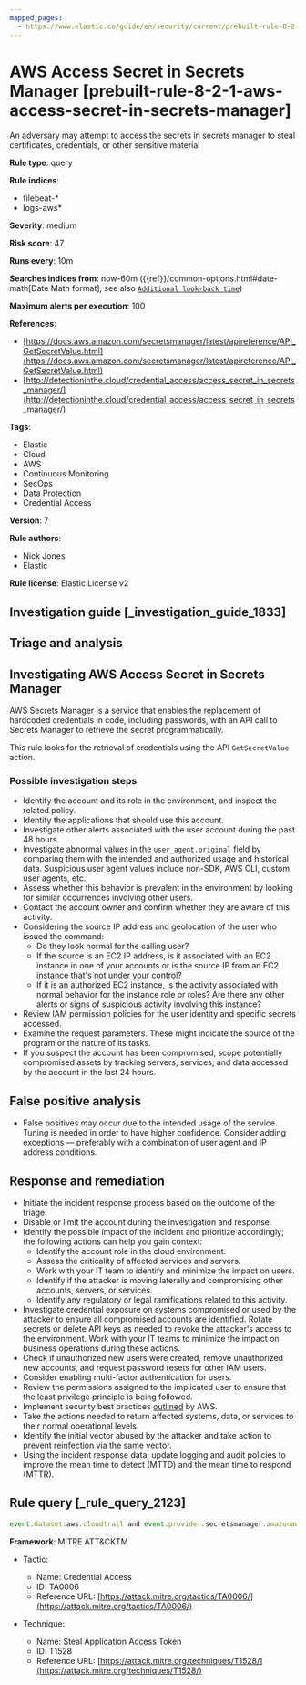 ```yaml
---
mapped_pages:
  - https://www.elastic.co/guide/en/security/current/prebuilt-rule-8-2-1-aws-access-secret-in-secrets-manager.html
---
```


# AWS Access Secret in Secrets Manager [prebuilt-rule-8-2-1-aws-access-secret-in-secrets-manager]

An adversary may attempt to access the secrets in secrets manager to steal certificates, credentials, or other sensitive material

**Rule type**: query

**Rule indices**:

* filebeat-*
* logs-aws*

**Severity**: medium

**Risk score**: 47

**Runs every**: 10m

**Searches indices from**: now-60m ({{ref}}/common-options.html#date-math[Date Math format], see also [`Additional look-back time`](docs-content://solutions/security/detect-and-alert/create-detection-rule.md#rule-schedule))

**Maximum alerts per execution**: 100

**References**:

* [https://docs.aws.amazon.com/secretsmanager/latest/apireference/API_GetSecretValue.html](https://docs.aws.amazon.com/secretsmanager/latest/apireference/API_GetSecretValue.html)
* [http://detectioninthe.cloud/credential_access/access_secret_in_secrets_manager/](http://detectioninthe.cloud/credential_access/access_secret_in_secrets_manager/)

**Tags**:

* Elastic
* Cloud
* AWS
* Continuous Monitoring
* SecOps
* Data Protection
* Credential Access

**Version**: 7

**Rule authors**:

* Nick Jones
* Elastic

**Rule license**: Elastic License v2

## Investigation guide [_investigation_guide_1833]

## Triage and analysis

## Investigating AWS Access Secret in Secrets Manager

AWS Secrets Manager is a service that enables the replacement of hardcoded credentials in code, including passwords, with
an API call to Secrets Manager to retrieve the secret programmatically.

This rule looks for the retrieval of credentials using the API `GetSecretValue` action.

### Possible investigation steps

- Identify the account and its role in the environment, and inspect the related policy.
- Identify the applications that should use this account.
- Investigate other alerts associated with the user account during the past 48 hours.
- Investigate abnormal values in the `user_agent.original` field by comparing them with the intended and authorized usage
and historical data. Suspicious user agent values include non-SDK, AWS CLI, custom user agents, etc.
- Assess whether this behavior is prevalent in the environment by looking for similar occurrences involving other users.
- Contact the account owner and confirm whether they are aware of this activity.
- Considering the source IP address and geolocation of the user who issued the command:
    - Do they look normal for the calling user?
    - If the source is an EC2 IP address, is it associated with an EC2 instance in one of your accounts or is the source
    IP from an EC2 instance that's not under your control?
    - If it is an authorized EC2 instance, is the activity associated with normal behavior for the instance role or roles?
    Are there any other alerts or signs of suspicious activity involving this instance?
- Review IAM permission policies for the user identity and specific secrets accessed.
- Examine the request parameters. These might indicate the source of the program or the nature of its tasks.
- If you suspect the account has been compromised, scope potentially compromised assets by tracking servers, services,
and data accessed by the account in the last 24 hours.

## False positive analysis

- False positives may occur due to the intended usage of the service. Tuning is needed in order to have higher
confidence. Consider adding exceptions — preferably with a combination of user agent and IP address conditions.

## Response and remediation

- Initiate the incident response process based on the outcome of the triage.
- Disable or limit the account during the investigation and response.
- Identify the possible impact of the incident and prioritize accordingly; the following actions can help you gain context:
    - Identify the account role in the cloud environment.
    - Assess the criticality of affected services and servers.
    - Work with your IT team to identify and minimize the impact on users.
    - Identify if the attacker is moving laterally and compromising other accounts, servers, or services.
    - Identify any regulatory or legal ramifications related to this activity.
- Investigate credential exposure on systems compromised or used by the attacker to ensure all compromised accounts are
identified. Rotate secrets or delete API keys as needed to revoke the attacker's access to the environment. Work with
your IT teams to minimize the impact on business operations during these actions.
- Check if unauthorized new users were created, remove unauthorized new accounts, and request password resets for other IAM users.
- Consider enabling multi-factor authentication for users.
- Review the permissions assigned to the implicated user to ensure that the least privilege principle is being followed.
- Implement security best practices [outlined](https://aws.amazon.com/premiumsupport/knowledge-center/security-best-practices/) by AWS.
- Take the actions needed to return affected systems, data, or services to their normal operational levels.
- Identify the initial vector abused by the attacker and take action to prevent reinfection via the same vector.
- Using the incident response data, update logging and audit policies to improve the mean time to detect (MTTD) and the
mean time to respond (MTTR).

## Rule query [_rule_query_2123]

```js
event.dataset:aws.cloudtrail and event.provider:secretsmanager.amazonaws.com and event.action:GetSecretValue
```

**Framework**: MITRE ATT&CKTM

* Tactic:

    * Name: Credential Access
    * ID: TA0006
    * Reference URL: [https://attack.mitre.org/tactics/TA0006/](https://attack.mitre.org/tactics/TA0006/)

* Technique:

    * Name: Steal Application Access Token
    * ID: T1528
    * Reference URL: [https://attack.mitre.org/techniques/T1528/](https://attack.mitre.org/techniques/T1528/)



